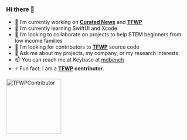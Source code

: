 ### Hi there 👋
- 🔭 I’m currently working on **[Curated News](https://www.matthewbenchimol.com/home/curated-news/)** and **[TFWP](https://www.matthewbenchimol.com/home/thefreedomwrapperproject/)**
- 🌱 I’m currently learning SwiftUI and Xcode
- 👯 I’m looking to collaborate on projects to help STEM beginners from low income families
- 🤔 I’m looking for contributors to **[TFWP](https://github.com/The-Freedom-Wrapper-Project)** source code 
- 💬 Ask me about my projects, my company, or my research interests
- 📫 You can reach me at Keybase at [mdbench](https://keybase.io/mdbench)
- ⚡ Fun fact: I am a **[TFWP](https://github.com/mdbench/The-Freedom-Wrapper-Project/blob/master/Badges/TFWPcontributions.md) contributor.**
<img alt="TFWPContributor" src="https://raw.githubusercontent.com/mdbench/The-Freedom-Wrapper-Project/master/Badges/officialtfwpandroidcontributorbadge.png" width="150" height="150">

<!--
**mdbench/mdbench** is a ✨ _special_ ✨ repository because its `README.md` (this file) appears on your GitHub profile.

Here are some ideas to get you started:

- 🔭 I’m currently working on ...
- 🌱 I’m currently learning ...
- 👯 I’m looking to collaborate on ...
- 🤔 I’m looking for help with ...
- 💬 Ask me about ...
- 📫 How to reach me: ...
- 😄 Pronouns: ...
- ⚡ Fun fact: ...
-->
